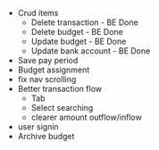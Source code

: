 - Crud items
    - Delete transaction - BE Done
    - Delete budget - BE Done
    - Update budget - BE Done
    - Update bank account - BE Done
- Save pay period
- Budget assignment
- fix nav scrolling
- Better transaction flow
    - Tab
    - Select searching
    - clearer amount outflow/inflow
- user signin
- Archive budget
